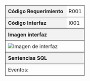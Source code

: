 <!DOCTYPE html>
<html lang="es">
<head>
    <meta charset="UTF-8">
    <meta name="viewport" content="width=device-width, initial-scale=1.0">
    <title>Interfaz</title>
    <style>
        table {
            width: 50%;
            margin: auto;
            border-collapse: collapse;
        }
        th, td {
            border: 1px solid #000;
            padding: 8px;
            text-align: left;
        }
        th {
            background-color: #f2f2f2;
        }
    </style>
</head>
<body>
    <table>
        <tr>
            <th>Código Requerimiento</th>
            <td>R001</td>
        </tr>
        <tr>
            <th>Código Interfaz</th>
            <td>I001</td>
        </tr>
        <tr>
            <th colspan="2">Imagen interfaz</th>
        </tr>
        <tr>
            <td colspan="2"><img src="link_de_imagen" alt="Imagen de interfaz"></td>
        </tr>
        <tr>
            <th colspan="2">Sentencias SQL</th>
        </tr>
        <tr>
            <td colspan="2">Eventos:</td>
        </tr>
    </table>
</body>
</html>
